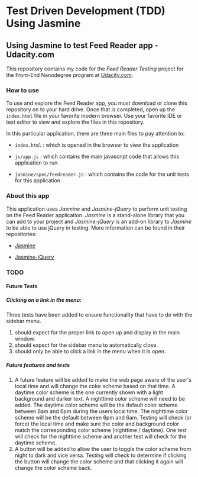 # Test Driven Development (TDD) Using Jasmine

## Using Jasmine to test Feed Reader app - Udacity.com

This repository contains my code for the *Feed Reader Testing* project for the Front-End Nanodegree program at [Udacity.com](http://www.udacity.com "Udacity").

### How to use
To use and explore the Feed Reader app, you must download or clone this repository on to your hard drive. Once that is completed, open up the `index.html` file in your favorite modern browser. Use your favorite IDE or text editor to view and explore the files in this repository. 

In this particular application, there are three main files to pay attention to:

* `index.html` : which is opened in the browser to view the application

* `js/app.js` : which contains the main javascript code that allows this application to run

* `jasmine/spec/feedreader.js` : which contains the code for the unit tests for this application

### About this app
This application uses *Jasmine* and *Jasmine-jQuery* to perform unit testing on the Feed Reader application. *Jasmine* is a stand-alone library that you can add to your project and *Jasmine-jQuery* is an add-on library to *Jasmine* to be able to use jQuery in testing. More information can be found in their repositories:

*  [Jasmine](https://jasmine.github.io/index.html 'Jasmine')

*  [Jasmine-jQuery](https://github.com/velesin/jasmine-jquery 'Jasmine-jQuery')

### TODO

#### Future Tests
##### Clicking on a link in the menu:
Three tests have been added to ensure functionality that have to do with the sidebar menu. 

1. should expect for the proper link to open up and display in the main window.
2. should expect for the sidebar menu to automatically close.
3. should only be able to click a link in the menu when it is open. 

##### Future features and tests
1. A future feature will be added to make the web page aware of the user's local time and will change the color scheme based on that time. A daytime color scheme is the one currently shown with a light background and darker text. A nighttime color scheme will need to be added. The daytime color scheme will be the default color scheme between 6am and 6pm during the users local time. The nighttime color scheme will be the default between 6pm and 6am. Testing will check (or force) the local time and make sure the color and background color match the corresponding color scheme (nighttime / daytime). One test will check for the nighttime scheme and another test will check for the daytime scheme. 
2. A button will be added to allow the user to toggle the color scheme from night to dark and vice versa. Testing will check to determine if clicking the button will change the color scheme and that clicking it again will change the color scheme back. 

